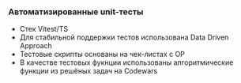 ### Автоматизированные unit-тесты 

- Стек Vitest/TS
- Для стабильной поддержки тестов использована Data Driven Approach
- Тестовые скрипты основаны на чек-листах с ОР
- В качестве тестовых фукнции использованы алгоритмические функции из решёных задач на Codewars
